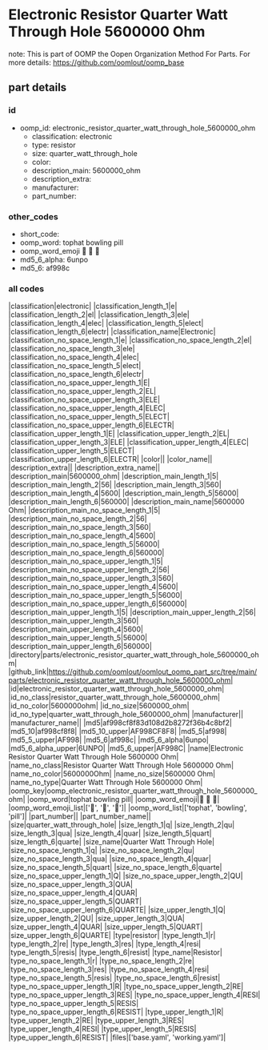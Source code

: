 # Electronic Resistor Quarter Watt Through Hole 5600000 Ohm  

note: This is part of OOMP the Oopen Organization Method For Parts. For more details: https://github.com/oomlout/oomp_base

##  part details





### id
* oomp_id: electronic_resistor_quarter_watt_through_hole_5600000_ohm
  * classification: electronic
  * type: resistor
  * size: quarter_watt_through_hole
  * color: 
  * description_main: 5600000_ohm
  * description_extra: 
  * manufacturer: 
  * part_number: 

### other_codes
* short_code: 
* oomp_word: tophat bowling pill
* oomp_word_emoji :tophat: :bowling: :pill:
* md5_6_alpha: 6unpo
* md5_6: af998c

### all codes 
|classification|electronic|
|classification_length_1|e|
|classification_length_2|el|
|classification_length_3|ele|
|classification_length_4|elec|
|classification_length_5|elect|
|classification_length_6|electr|
|classification_name|Electronic|
|classification_no_space_length_1|e|
|classification_no_space_length_2|el|
|classification_no_space_length_3|ele|
|classification_no_space_length_4|elec|
|classification_no_space_length_5|elect|
|classification_no_space_length_6|electr|
|classification_no_space_upper_length_1|E|
|classification_no_space_upper_length_2|EL|
|classification_no_space_upper_length_3|ELE|
|classification_no_space_upper_length_4|ELEC|
|classification_no_space_upper_length_5|ELECT|
|classification_no_space_upper_length_6|ELECTR|
|classification_upper_length_1|E|
|classification_upper_length_2|EL|
|classification_upper_length_3|ELE|
|classification_upper_length_4|ELEC|
|classification_upper_length_5|ELECT|
|classification_upper_length_6|ELECTR|
|color||
|color_name||
|description_extra||
|description_extra_name||
|description_main|5600000_ohm|
|description_main_length_1|5|
|description_main_length_2|56|
|description_main_length_3|560|
|description_main_length_4|5600|
|description_main_length_5|56000|
|description_main_length_6|560000|
|description_main_name|5600000 Ohm|
|description_main_no_space_length_1|5|
|description_main_no_space_length_2|56|
|description_main_no_space_length_3|560|
|description_main_no_space_length_4|5600|
|description_main_no_space_length_5|56000|
|description_main_no_space_length_6|560000|
|description_main_no_space_upper_length_1|5|
|description_main_no_space_upper_length_2|56|
|description_main_no_space_upper_length_3|560|
|description_main_no_space_upper_length_4|5600|
|description_main_no_space_upper_length_5|56000|
|description_main_no_space_upper_length_6|560000|
|description_main_upper_length_1|5|
|description_main_upper_length_2|56|
|description_main_upper_length_3|560|
|description_main_upper_length_4|5600|
|description_main_upper_length_5|56000|
|description_main_upper_length_6|560000|
|directory|parts/electronic_resistor_quarter_watt_through_hole_5600000_ohm|
|github_link|https://github.com/oomlout/oomlout_oomp_part_src/tree/main/parts/electronic_resistor_quarter_watt_through_hole_5600000_ohm|
|id|electronic_resistor_quarter_watt_through_hole_5600000_ohm|
|id_no_class|resistor_quarter_watt_through_hole_5600000_ohm|
|id_no_color|5600000ohm|
|id_no_size|5600000_ohm|
|id_no_type|quarter_watt_through_hole_5600000_ohm|
|manufacturer||
|manufacturer_name||
|md5|af998cf8f83d108d2b8272f36b4c8bf2|
|md5_10|af998cf8f8|
|md5_10_upper|AF998CF8F8|
|md5_5|af998|
|md5_5_upper|AF998|
|md5_6|af998c|
|md5_6_alpha|6unpo|
|md5_6_alpha_upper|6UNPO|
|md5_6_upper|AF998C|
|name|Electronic Resistor Quarter Watt Through Hole 5600000 Ohm|
|name_no_class|Resistor Quarter Watt Through Hole 5600000 Ohm|
|name_no_color|5600000Ohm|
|name_no_size|5600000 Ohm|
|name_no_type|Quarter Watt Through Hole 5600000 Ohm|
|oomp_key|oomp_electronic_resistor_quarter_watt_through_hole_5600000_ohm|
|oomp_word|tophat bowling pill|
|oomp_word_emoji|:tophat: :bowling: :pill:|
|oomp_word_emoji_list|[':tophat:', ':bowling:', ':pill:']|
|oomp_word_list|['tophat', 'bowling', 'pill']|
|part_number||
|part_number_name||
|size|quarter_watt_through_hole|
|size_length_1|q|
|size_length_2|qu|
|size_length_3|qua|
|size_length_4|quar|
|size_length_5|quart|
|size_length_6|quarte|
|size_name|Quarter Watt Through Hole|
|size_no_space_length_1|q|
|size_no_space_length_2|qu|
|size_no_space_length_3|qua|
|size_no_space_length_4|quar|
|size_no_space_length_5|quart|
|size_no_space_length_6|quarte|
|size_no_space_upper_length_1|Q|
|size_no_space_upper_length_2|QU|
|size_no_space_upper_length_3|QUA|
|size_no_space_upper_length_4|QUAR|
|size_no_space_upper_length_5|QUART|
|size_no_space_upper_length_6|QUARTE|
|size_upper_length_1|Q|
|size_upper_length_2|QU|
|size_upper_length_3|QUA|
|size_upper_length_4|QUAR|
|size_upper_length_5|QUART|
|size_upper_length_6|QUARTE|
|type|resistor|
|type_length_1|r|
|type_length_2|re|
|type_length_3|res|
|type_length_4|resi|
|type_length_5|resis|
|type_length_6|resist|
|type_name|Resistor|
|type_no_space_length_1|r|
|type_no_space_length_2|re|
|type_no_space_length_3|res|
|type_no_space_length_4|resi|
|type_no_space_length_5|resis|
|type_no_space_length_6|resist|
|type_no_space_upper_length_1|R|
|type_no_space_upper_length_2|RE|
|type_no_space_upper_length_3|RES|
|type_no_space_upper_length_4|RESI|
|type_no_space_upper_length_5|RESIS|
|type_no_space_upper_length_6|RESIST|
|type_upper_length_1|R|
|type_upper_length_2|RE|
|type_upper_length_3|RES|
|type_upper_length_4|RESI|
|type_upper_length_5|RESIS|
|type_upper_length_6|RESIST|
|files|['base.yaml', 'working.yaml']|
